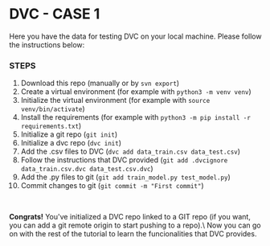 # DVC - CASE 1
Here you have the data for testing DVC on your local machine. Please follow the instructions below:
### STEPS
<ol><li>Download this repo (manually or by <code>svn export</code>)</li>
<li>Create a virtual environment (for example with <code>python3 -m venv venv</code>)</li>
<li>Initialize the virtual environment (for example with <code>source venv/bin/activate</code>)</li>
<li>Install the requirements (for example with <code>python3 -m pip install -r requirements.txt</code>)</li>
<li>Initialize a git repo (<code>git init</code>)</li>
<li>Initialize a dvc repo (<code>dvc init</code>)</li>
<li>Add the .csv files to DVC (<code>dvc add data_train.csv data_test.csv</code>)</li>
<li>Follow the instructions that DVC provided (<code>git add .dvcignore data_train.csv.dvc data_test.csv.dvc</code>)</li>
<li>Add the .py files to git (<code>git add train_model.py test_model.py</code>)</li>
<li>Commit changes to git (<code>git commit -m "First commit"</code>)</li>
</ol>
<br>
<p><b>Congrats!</b> You've initialized a DVC repo linked to a GIT repo (if you want, you can add a git remote origin to start pushing to a repo).\
  Now you can go on with the rest of the tutorial to learn the funcionalities that DVC provides.</p>

